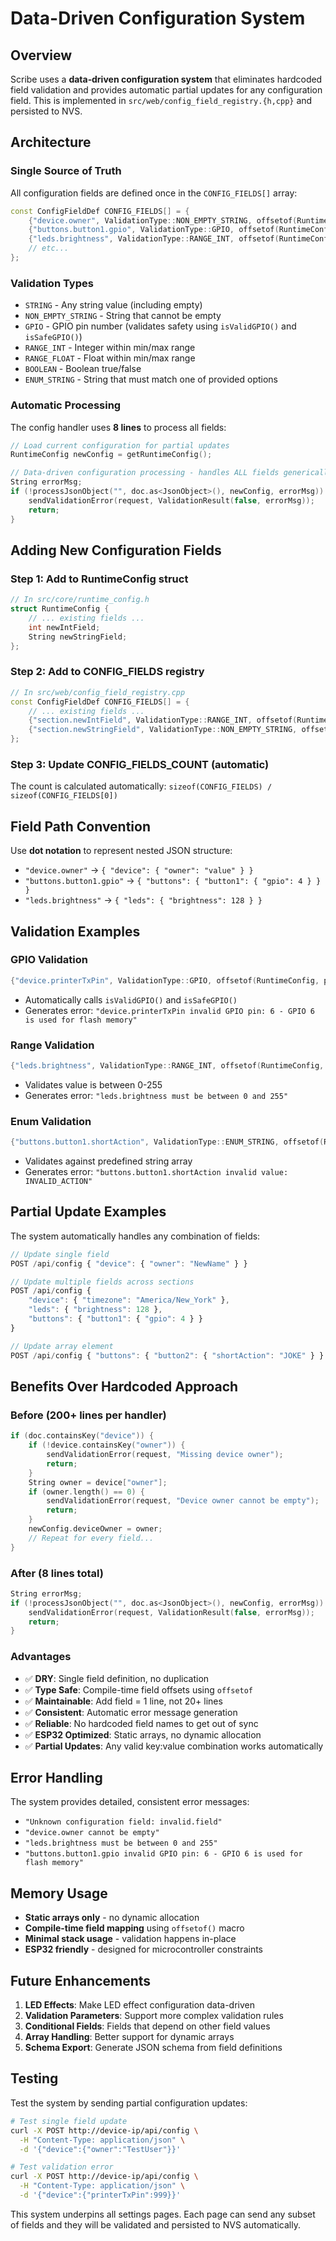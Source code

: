 # Data-Driven Configuration System

## Overview

Scribe uses a **data‑driven configuration system** that eliminates hardcoded field validation and provides automatic partial updates for any configuration field. This is implemented in `src/web/config_field_registry.{h,cpp}` and persisted to NVS.

## Architecture

### Single Source of Truth

All configuration fields are defined once in the `CONFIG_FIELDS[]` array:

```cpp
const ConfigFieldDef CONFIG_FIELDS[] = {
    {"device.owner", ValidationType::NON_EMPTY_STRING, offsetof(RuntimeConfig, deviceOwner), 0, 0, nullptr, 0},
    {"buttons.button1.gpio", ValidationType::GPIO, offsetof(RuntimeConfig, buttonGpios[0]), 0, 0, nullptr, 0},
    {"leds.brightness", ValidationType::RANGE_INT, offsetof(RuntimeConfig, ledBrightness), 0, 255, nullptr, 0},
    // etc...
};
```

### Validation Types

- `STRING` - Any string value (including empty)
- `NON_EMPTY_STRING` - String that cannot be empty
- `GPIO` - GPIO pin number (validates safety using `isValidGPIO()` and `isSafeGPIO()`)
- `RANGE_INT` - Integer within min/max range
- `RANGE_FLOAT` - Float within min/max range
- `BOOLEAN` - Boolean true/false
- `ENUM_STRING` - String that must match one of provided options

### Automatic Processing

The config handler uses **8 lines** to process all fields:

```cpp
// Load current configuration for partial updates
RuntimeConfig newConfig = getRuntimeConfig();

// Data-driven configuration processing - handles ALL fields generically
String errorMsg;
if (!processJsonObject("", doc.as<JsonObject>(), newConfig, errorMsg)) {
    sendValidationError(request, ValidationResult(false, errorMsg));
    return;
}
```

## Adding New Configuration Fields

### Step 1: Add to RuntimeConfig struct

```cpp
// In src/core/runtime_config.h
struct RuntimeConfig {
    // ... existing fields ...
    int newIntField;
    String newStringField;
};
```

### Step 2: Add to CONFIG_FIELDS registry

```cpp
// In src/web/config_field_registry.cpp
const ConfigFieldDef CONFIG_FIELDS[] = {
    // ... existing fields ...
    {"section.newIntField", ValidationType::RANGE_INT, offsetof(RuntimeConfig, newIntField), 1, 100, nullptr, 0},
    {"section.newStringField", ValidationType::NON_EMPTY_STRING, offsetof(RuntimeConfig, newStringField), 0, 0, nullptr, 0},
};
```

### Step 3: Update CONFIG_FIELDS_COUNT (automatic)

The count is calculated automatically: `sizeof(CONFIG_FIELDS) / sizeof(CONFIG_FIELDS[0])`

## Field Path Convention

Use **dot notation** to represent nested JSON structure:

- `"device.owner"` → `{ "device": { "owner": "value" } }`
- `"buttons.button1.gpio"` → `{ "buttons": { "button1": { "gpio": 4 } } }`
- `"leds.brightness"` → `{ "leds": { "brightness": 128 } }`

## Validation Examples

### GPIO Validation

```cpp
{"device.printerTxPin", ValidationType::GPIO, offsetof(RuntimeConfig, printerTxPin), 0, 0, nullptr, 0}
```

- Automatically calls `isValidGPIO()` and `isSafeGPIO()`
- Generates error: `"device.printerTxPin invalid GPIO pin: 6 - GPIO 6 is used for flash memory"`

### Range Validation

```cpp
{"leds.brightness", ValidationType::RANGE_INT, offsetof(RuntimeConfig, ledBrightness), 0, 255, nullptr, 0}
```

- Validates value is between 0-255
- Generates error: `"leds.brightness must be between 0 and 255"`

### Enum Validation

```cpp
{"buttons.button1.shortAction", ValidationType::ENUM_STRING, offsetof(RuntimeConfig, buttonShortActions[0]), 0, 0, VALID_BUTTON_ACTIONS, VALID_BUTTON_ACTIONS_COUNT}
```

- Validates against predefined string array
- Generates error: `"buttons.button1.shortAction invalid value: INVALID_ACTION"`

## Partial Update Examples

The system automatically handles any combination of fields:

```javascript
// Update single field
POST /api/config { "device": { "owner": "NewName" } }

// Update multiple fields across sections
POST /api/config {
    "device": { "timezone": "America/New_York" },
    "leds": { "brightness": 128 },
    "buttons": { "button1": { "gpio": 4 } }
}

// Update array element
POST /api/config { "buttons": { "button2": { "shortAction": "JOKE" } } }
```

## Benefits Over Hardcoded Approach

### Before (200+ lines per handler)

```cpp
if (doc.containsKey("device")) {
    if (!device.containsKey("owner")) {
        sendValidationError(request, "Missing device owner");
        return;
    }
    String owner = device["owner"];
    if (owner.length() == 0) {
        sendValidationError(request, "Device owner cannot be empty");
        return;
    }
    newConfig.deviceOwner = owner;
    // Repeat for every field...
}
```

### After (8 lines total)

```cpp
String errorMsg;
if (!processJsonObject("", doc.as<JsonObject>(), newConfig, errorMsg)) {
    sendValidationError(request, ValidationResult(false, errorMsg));
    return;
}
```

### Advantages

- ✅ **DRY**: Single field definition, no duplication
- ✅ **Type Safe**: Compile-time field offsets using `offsetof`
- ✅ **Maintainable**: Add field = 1 line, not 20+ lines
- ✅ **Consistent**: Automatic error message generation
- ✅ **Reliable**: No hardcoded field names to get out of sync
- ✅ **ESP32 Optimized**: Static arrays, no dynamic allocation
- ✅ **Partial Updates**: Any valid key:value combination works automatically

## Error Handling

The system provides detailed, consistent error messages:

- `"Unknown configuration field: invalid.field"`
- `"device.owner cannot be empty"`
- `"leds.brightness must be between 0 and 255"`
- `"buttons.button1.gpio invalid GPIO pin: 6 - GPIO 6 is used for flash memory"`

## Memory Usage

- **Static arrays only** - no dynamic allocation
- **Compile-time field mapping** using `offsetof()` macro
- **Minimal stack usage** - validation happens in-place
- **ESP32 friendly** - designed for microcontroller constraints

## Future Enhancements

1. **LED Effects**: Make LED effect configuration data-driven
2. **Validation Parameters**: Support more complex validation rules
3. **Conditional Fields**: Fields that depend on other field values
4. **Array Handling**: Better support for dynamic arrays
5. **Schema Export**: Generate JSON schema from field definitions

## Testing

Test the system by sending partial configuration updates:

```bash
# Test single field update
curl -X POST http://device-ip/api/config \
  -H "Content-Type: application/json" \
  -d '{"device":{"owner":"TestUser"}}'

# Test validation error
curl -X POST http://device-ip/api/config \
  -H "Content-Type: application/json" \
  -d '{"device":{"printerTxPin":999}}'
```

This system underpins all settings pages. Each page can send any subset of fields and they will be validated and persisted to NVS automatically.
